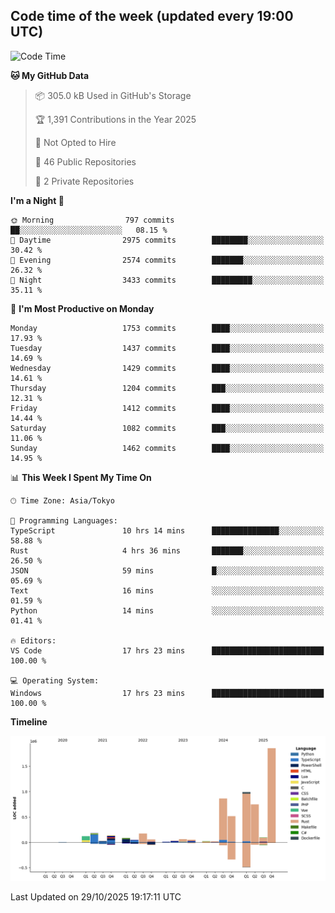## Code time of the week (updated every 19:00 UTC)

<!--START_SECTION:waka-->
![Code Time](http://img.shields.io/badge/Code%20Time-5%2C619%20hrs%2030%20mins-blue)

**🐱 My GitHub Data** 

> 📦 305.0 kB Used in GitHub's Storage 
 > 
> 🏆 1,391 Contributions in the Year 2025
 > 
> 🚫 Not Opted to Hire
 > 
> 📜 46 Public Repositories 
 > 
> 🔑 2 Private Repositories 
 > 
**I'm a Night 🦉** 

```text
🌞 Morning                797 commits         ██░░░░░░░░░░░░░░░░░░░░░░░   08.15 % 
🌆 Daytime                2975 commits        ████████░░░░░░░░░░░░░░░░░   30.42 % 
🌃 Evening                2574 commits        ███████░░░░░░░░░░░░░░░░░░   26.32 % 
🌙 Night                  3433 commits        █████████░░░░░░░░░░░░░░░░   35.11 % 
```
📅 **I'm Most Productive on Monday** 

```text
Monday                   1753 commits        ████░░░░░░░░░░░░░░░░░░░░░   17.93 % 
Tuesday                  1437 commits        ████░░░░░░░░░░░░░░░░░░░░░   14.69 % 
Wednesday                1429 commits        ████░░░░░░░░░░░░░░░░░░░░░   14.61 % 
Thursday                 1204 commits        ███░░░░░░░░░░░░░░░░░░░░░░   12.31 % 
Friday                   1412 commits        ████░░░░░░░░░░░░░░░░░░░░░   14.44 % 
Saturday                 1082 commits        ███░░░░░░░░░░░░░░░░░░░░░░   11.06 % 
Sunday                   1462 commits        ████░░░░░░░░░░░░░░░░░░░░░   14.95 % 
```


📊 **This Week I Spent My Time On** 

```text
🕑︎ Time Zone: Asia/Tokyo

💬 Programming Languages: 
TypeScript               10 hrs 14 mins      ███████████████░░░░░░░░░░   58.88 % 
Rust                     4 hrs 36 mins       ███████░░░░░░░░░░░░░░░░░░   26.50 % 
JSON                     59 mins             █░░░░░░░░░░░░░░░░░░░░░░░░   05.69 % 
Text                     16 mins             ░░░░░░░░░░░░░░░░░░░░░░░░░   01.59 % 
Python                   14 mins             ░░░░░░░░░░░░░░░░░░░░░░░░░   01.41 % 

🔥 Editors: 
VS Code                  17 hrs 23 mins      █████████████████████████   100.00 % 

💻 Operating System: 
Windows                  17 hrs 23 mins      █████████████████████████   100.00 % 
```

**Timeline**

![Lines of Code chart](https://raw.githubusercontent.com/SARDONYX-sard/SARDONYX-sard/main/assets/bar_graph.png)


 Last Updated on 29/10/2025 19:17:11 UTC
<!--END_SECTION:waka-->